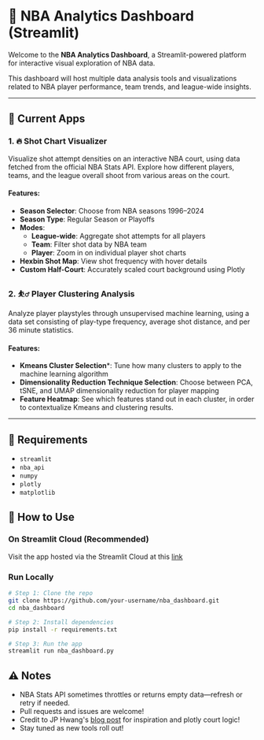 # 🏀 NBA Analytics Dashboard (Streamlit)

Welcome to the **NBA Analytics Dashboard**, a Streamlit-powered platform for interactive visual exploration of NBA data.

This dashboard will host multiple data analysis tools and visualizations related to NBA player performance, team trends, and league-wide insights.

---

## 📌 Current Apps

### 1. 🔥 Shot Chart Visualizer

Visualize shot attempt densities on an interactive NBA court, using data fetched from the official NBA Stats API. Explore how different players, teams, and the league overall shoot from various areas on the court.

#### Features:
- **Season Selector**: Choose from NBA seasons 1996–2024  
- **Season Type**: Regular Season or Playoffs  
- **Modes**:
  - **League-wide**: Aggregate shot attempts for all players
  - **Team**: Filter shot data by NBA team
  - **Player**: Zoom in on individual player shot charts
- **Hexbin Shot Map**: View shot frequency with hover details  
- **Custom Half-Court**: Accurately scaled court background using Plotly

### 2. ⛹️‍♂️ Player Clustering Analysis

Analyze player playstyles through unsupervised machine learning, using a data set consisting of play-type frequency, average shot distance, and per 36 minute statistics.

#### Features:
- **Kmeans Cluster Selection***: Tune how many clusters to apply to the machine learning algorithm
- **Dimensionality Reduction Technique Selection**: Choose between PCA, tSNE, and UMAP dimensionality reduction for player mapping
- **Feature Heatmap**: See which features stand out in each cluster, in order to contextualize Kmeans and clustering results.

---

## 🧪 Requirements

- `streamlit`
- `nba_api`
- `numpy`
- `plotly`
- `matplotlib`

## 🚀 How to Use

### On Streamlit Cloud (Recommended)

Visit the app hosted via the Streamlit Cloud at this [link](https://nbadatasci.streamlit.app/)

### Run Locally

```bash
# Step 1: Clone the repo
git clone https://github.com/your-username/nba_dashboard.git
cd nba_dashboard

# Step 2: Install dependencies
pip install -r requirements.txt

# Step 3: Run the app
streamlit run nba_dashboard.py
```

## ⚠️ Notes

- NBA Stats API sometimes throttles or returns empty data—refresh or retry if needed.
- Pull requests and issues are welcome!
- Credit to JP Hwang's [blog post](https://www.jphwang.com/posts/interactive-basketball-data-visualizations-with-plotly/) for inspiration and plotly court logic!
- Stay tuned as new tools roll out!

